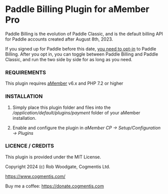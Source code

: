 # Paddle Billing Plugin for aMember Pro

Paddle Billing is the evolution of Paddle Classic, and is the default billing API for Paddle accounts created after August 8th, 2023.

If you signed up for Paddle before this date, [you need to opt-in](https://developer.paddle.com/changelog/2023/enable-paddle-billing) to Paddle Billing. After you opt in, you can toggle between Paddle Billing and Paddle Classic, and run the two side by side for as long as you need.


### REQUIREMENTS

This plugin requires [aMember](https://www.cogmentis.com/go/amember) v6.x and PHP 7.2 or higher

### INSTALLATION

1. Simply place this plugin folder and files into the */application/default/plugins/payment* folder of your aMember installation.

2. Enable and configure the plugin in *aMember CP -> Setup/Configuration -> Plugins*

### LICENCE / CREDITS

This plugin is provided under the MIT License.

Copyright 2024 (c) Rob Woodgate, Cogmentis Ltd.

<https://www.cogmentis.com/>

Buy me a coffee: <https://donate.cogmentis.com>
